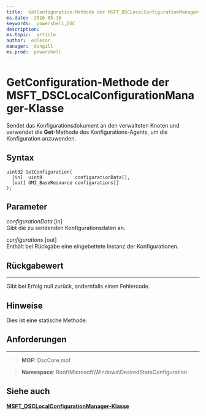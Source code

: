 ```yaml
---
title:  GetConfiguration-Methode der MSFT_DSCLocalConfigurationManager-Klasse
ms.date:  2016-05-16
keywords:  powershell,DSC
description:  
ms.topic:  article
author:  eslesar
manager:  dongill
ms.prod:  powershell
---
```


# GetConfiguration-Methode der MSFT_DSCLocalConfigurationManager-Klasse

Sendet das Konfigurationsdokument an den verwalteten Knoten und verwendet die **Get**-Methode des Konfigurations-Agents, um die Konfiguration anzuwenden.

Syntax
------

```mof
uint32 GetConfiguration(
  [in]  uint8            configurationData[],
  [out] OMI_BaseResource configurations[]
);
```

Parameter
----------

*configurationData* \[in\]  
Gibt die zu sendenden Konfigurationsdaten an.

*configurations* \[out\]  
Enthält bei Rückgabe eine eingebettete Instanz der Konfigurationen.

## Rückgabewert
------------

Gibt bei Erfolg null zurück, andernfalls einen Fehlercode.

## Hinweise

Dies ist eine statische Methode.

## Anforderungen
------------
>**MOF:** DscCore.mof

>**Namespace**: Root\Microsoft\Windows\DesiredStateConfiguration


## Siehe auch


[**MSFT_DSCLocalConfigurationManager-Klasse**](msft-dsclocalconfigurationmanager.md)
 

 





<!--HONumber=May16_HO3-->



